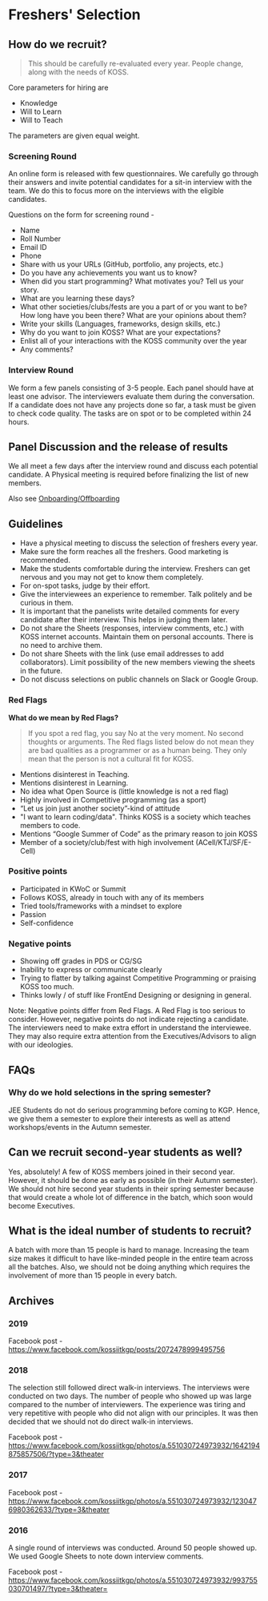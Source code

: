 # Freshers' Selection

## How do we recruit?

> This should be carefully re-evaluated every year. People change, along with the needs of KOSS.

Core parameters for hiring are

- Knowledge
- Will to Learn
- Will to Teach

The parameters are given equal weight.

### Screening Round

An online form is released with few questionnaires. We carefully go through their answers and invite potential candidates for a sit-in interview with the team. We do this to focus more on the interviews with the eligible candidates.

Questions on the form for screening round -

* Name
* Roll Number
* Email ID
* Phone
* Share with us your URLs (GitHub, portfolio, any projects, etc.)
* Do you have any achievements you want us to know?
* When did you start programming? What motivates you? Tell us your story.
* What are you learning these days?
* What other societies/clubs/fests are you a part of or you want to be? How long have you been there? What are your opinions about them?
* Write your skills (Languages, frameworks, design skills, etc.)
* Why do you want to join KOSS? What are your expectations?
* Enlist all of your interactions with the KOSS community over the year
* Any comments?

### Interview Round

We form a few panels consisting of 3-5 people. Each panel should have at least one advisor. The interviewers evaluate them during the conversation. If a candidate does not have any projects done so far, a task must be given to check code quality. The tasks are on spot or to be completed within 24 hours.

## Panel Discussion and the release of results

We all meet a few days after the interview round and discuss each potential candidate. A Physical meeting is required before finalizing the list of new members.

Also see [Onboarding/Offboarding](/docs/community/onboarding-offboarding)

## Guidelines

* Have a physical meeting to discuss the selection of freshers every year.
* Make sure the form reaches all the freshers. Good marketing is recommended.
* Make the students comfortable during the interview. Freshers can get nervous and you may not get to know them completely.
* For on-spot tasks, judge by their effort.
* Give the interviewees an experience to remember. Talk politely and be curious in them.
* It is important that the panelists write detailed comments for every candidate after their interview. This helps in judging them later.
* Do not share the Sheets (responses, interview comments, etc.) with KOSS internet accounts. Maintain them on personal accounts. There is no need to archive them.
* Do not share Sheets with the link (use email addresses to add collaborators). Limit possibility of the new members viewing the sheets in the future.
* Do not discuss selections on public channels on Slack or Google Group.

### Red Flags

**What do we mean by Red Flags?**

> If you spot a red flag, you say No at the very moment. No second thoughts or arguments.
> The Red flags listed below do not mean they are bad qualities as a programmer or as a human being. They only mean that the person is not a cultural fit for KOSS.

* Mentions disinterest in Teaching.
* Mentions disinterest in Learning.
* No idea what Open Source is (little knowledge is not a red flag)
* Highly involved in Competitive programming (as a sport)
* “Let us join just another society”-kind of attitude
* "I want to learn coding/data". Thinks KOSS is a society which teaches members to code.
* Mentions “Google Summer of Code” as the primary reason to join KOSS
* Member of a society/club/fest with high involvement (ACell/KTJ/SF/E-Cell)

### Positive points

* Participated in KWoC or Summit
* Follows KOSS, already in touch with any of its members
* Tried tools/frameworks with a mindset to explore
* Passion
* Self-confidence

### Negative points

* Showing off grades in PDS or CG/SG
* Inability to express or communicate clearly
* Trying to flatter by talking against Competitive Programming or praising KOSS too much.
* Thinks lowly / of stuff like FrontEnd Designing or designing in general.

Note: Negative points differ from Red Flags. A Red Flag is too serious to consider. However, negative points do not indicate rejecting a candidate. The interviewers need to make extra effort in understand the interviewee. They may also require extra attention from the Executives/Advisors to align with our ideologies.

## FAQs

### Why do we hold selections in the spring semester?

JEE Students do not do serious programming before coming to KGP. Hence, we give them a semester to explore their interests as well as attend workshops/events in the Autumn semester.

## Can we recruit second-year students as well?

Yes, absolutely! A few of KOSS members joined in their second year. However, it should be done as early as possible (in their Autumn semester). We should not hire second year students in their spring semester because that would create a whole lot of difference in the batch, which soon would become Executives.

## What is the ideal number of students to recruit?

A batch with more than 15 people is hard to manage. Increasing the team size makes it difficult to have like-minded people in the entire team across all the batches. Also, we should not be doing anything which requires the involvement of more than 15 people in every batch.

## Archives

### 2019

Facebook post - https://www.facebook.com/kossiitkgp/posts/2072478999495756

### 2018

The selection still followed direct walk-in interviews. The interviews were conducted on two days. The number of people who showed up was large compared to the number of interviewers. The experience was tiring and very repetitive with people who did not align with our principles. It was then decided that we should not do direct walk-in interviews.

Facebook post - https://www.facebook.com/kossiitkgp/photos/a.551030724973932/1642194875857506/?type=3&theater

### 2017

Facebook post - https://www.facebook.com/kossiitkgp/photos/a.551030724973932/1230476980362633/?type=3&theater

### 2016

A single round of interviews was conducted. Around 50 people showed up. We used Google Sheets to note down interview comments.

Facebook post - https://www.facebook.com/kossiitkgp/photos/a.551030724973932/993755030701497/?type=3&theater=
